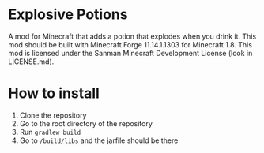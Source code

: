 # Explosive Potions

A mod for Minecraft that adds a potion that explodes when you drink it. This mod should be built with Minecraft Forge 11.14.1.1303 for Minecraft 1.8. This mod is licensed under the Sanman Minecraft Development License (look in LICENSE.md).

# How to install

1. Clone the repository
2. Go to the root directory of the repository
3. Run ```gradlew build```
4. Go to ```/build/libs``` and the jarfile should be there
